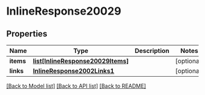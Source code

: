 # InlineResponse20029

## Properties
Name | Type | Description | Notes
------------ | ------------- | ------------- | -------------
**items** | [**list[InlineResponse20029Items]**](InlineResponse20029Items.md) |  | [optional] 
**links** | [**InlineResponse2002Links1**](InlineResponse2002Links1.md) |  | [optional] 

[[Back to Model list]](../README.md#documentation-for-models) [[Back to API list]](../README.md#documentation-for-api-endpoints) [[Back to README]](../README.md)


